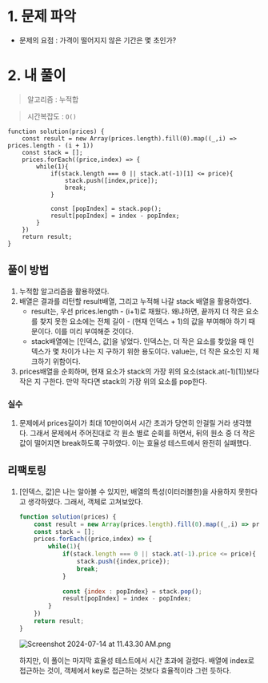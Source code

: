 # 1. 문제 파악

- 문제의 요점 : 가격이 떨어지지 않은 기간은 몇 초인가?

# 2. 내 풀이

> 알고리즘 : 누적합
> 

> 시간복잡도 : `O()`
> 

```tsx
function solution(prices) {
    const result = new Array(prices.length).fill(0).map((_,i) => prices.length - (i + 1))
    const stack = [];
    prices.forEach((price,index) => {
        while(1){
            if(stack.length === 0 || stack.at(-1)[1] <= price){
                stack.push([index,price]);
                break;
            }
            
            const [popIndex] = stack.pop();
            result[popIndex] = index - popIndex;
        }
    })
    return result;
}
```

## 풀이 방법

1. 누적합 알고리즘을 활용하였다. 
2. 배열은 결과를 리턴할 result배열, 그리고 누적해 나갈 stack 배열을 활용하였다.
    - result는, 우선 prices.length - (i+1)로 채웠다. 왜냐하면, 끝까지 더 작은 요소를 찾지 못한 요소에는 전체 길이 - (현재 인덱스 + 1)의 값을 부여해야 하기 때문이다. 이를 미리 부여해준 것이다.
    - stack배열에는 [인덱스, 값]을 넣었다. 인덱스는, 더 작은 요소를 찾았을 때 인덱스가 몇 차이가 나는 지 구하기 위한 용도이다. value는, 더 작은 요소인 지 체크하기 위함이다.
3. prices배열을 순회하며, 현재 요소가 stack의 가장 위의 요소(stack.at(-1)[1])보다 작은 지 구한다. 만약 작다면 stack의 가장 위의 요소를 pop한다.

### 실수

1. 문제에서 prices길이가 최대 10만이여서 시간 초과가 당연히 안걸릴 거라 생각했다. 그래서 문제에서 주어진대로 각 원소 별로 순회를 하면서, 뒤의 원소 중 더 작은 값이 떨어지면 break하도록 구하였다. 이는 효율성 테스트에서 완전히 실패했다.

## 리팩토링

1. [인덱스, 값]은 나는 알아볼 수 있지만, 배열의 특성(이터러블한)을 사용하지 못한다고 생각하였다. 그래서, 객체로 고쳐보았다.
    
    ```jsx
    function solution(prices) {
        const result = new Array(prices.length).fill(0).map((_,i) => prices.length - (i + 1))
        const stack = [];
        prices.forEach((price,index) => {
            while(1){
                if(stack.length === 0 || stack.at(-1).price <= price){
                    stack.push({index,price});
                    break;
                }
                
                const {index : popIndex} = stack.pop();
                result[popIndex] = index - popIndex;
            }
        })
        return result;
    }
    ```
    
    ![Screenshot 2024-07-14 at 11.43.30 AM.png](https://prod-files-secure.s3.us-west-2.amazonaws.com/0634ecca-151f-489c-958f-a813ecd17586/dc220e75-54e4-4cef-99ef-3115b60c995a/Screenshot_2024-07-14_at_11.43.30_AM.png)
    
    하지만, 이 풀이는 마지막 효율성 테스트에서 시간 초과에 걸렸다. 배열에 index로 접근하는 것이, 객체에서 key로 접근하는 것보다 효율적이라 그런 듯하다.
